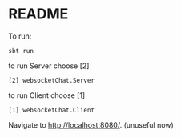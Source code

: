 # README

To run:
```
sbt run
```
to run Server choose [2]

```
[2] websocketChat.Server
```
to run Client choose [1]

```
[1] websocketChat.Client
```

Navigate to [http://localhost:8080/](http://localhost:8080/). (unuseful now)
